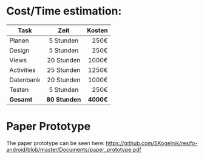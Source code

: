 # Cost/Time estimation:

Task |  Zeit | Kosten
------------- |:-------------:| -----:
Planen | 5 Stunden | 250€
Design | 5 Stunden | 250€
Views | 20 Stunden | 1000€
Activities | 25 Stunden | 1250€
Datenbank | 20 Stunden | 1000€
Testen | 5 Stunden | 250€
**Gesamt** | **80 Stunden** | **4000€**

# Paper Prototype

The paper prototype can be seen here:
https://github.com/SKogelnik/resifo-android/blob/master/Documents/paper_prototype.pdf
